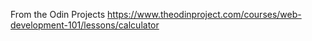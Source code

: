 From the Odin Projects https://www.theodinproject.com/courses/web-development-101/lessons/calculator
